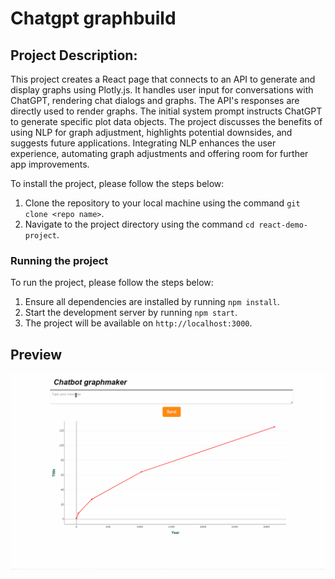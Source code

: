 # Chatgpt graphbuild

## Project Description:

This project creates a React page that connects to an API to generate and display graphs using Plotly.js. It handles user input for conversations with ChatGPT, rendering chat dialogs and graphs. The API's responses are directly used to render graphs.
The initial system prompt instructs ChatGPT to generate specific plot data objects. The project discusses the benefits of using NLP for graph adjustment, highlights potential downsides, and suggests future applications.
Integrating NLP enhances the user experience, automating graph adjustments and offering room for further app improvements.


To install the project, please follow the steps below:

1. Clone the repository to your local machine using the command `git clone <repo name>`.
2. Navigate to the project directory using the command `cd react-demo-project`.

### Running the project

To run the project, please follow the steps below:

1. Ensure all dependencies are installed by running `npm install`.
2. Start the development server by running `npm start`.
3. The project will be available on `http://localhost:3000`.


 ## Preview
![Preview GIF](preview.gif)
